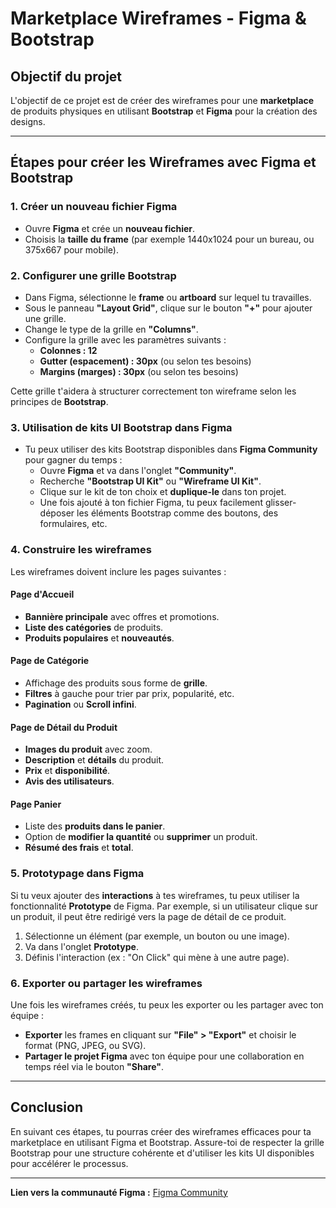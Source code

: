 # Marketplace Wireframes - Figma & Bootstrap

## Objectif du projet
L'objectif de ce projet est de créer des wireframes pour une **marketplace** de produits physiques en utilisant **Bootstrap** et **Figma** pour la création des designs.

---

## Étapes pour créer les Wireframes avec Figma et Bootstrap

### 1. Créer un nouveau fichier Figma
- Ouvre **Figma** et crée un **nouveau fichier**.
- Choisis la **taille du frame** (par exemple 1440x1024 pour un bureau, ou 375x667 pour mobile).

### 2. Configurer une grille Bootstrap
- Dans Figma, sélectionne le **frame** ou **artboard** sur lequel tu travailles.
- Sous le panneau **"Layout Grid"**, clique sur le bouton **"+"** pour ajouter une grille.
- Change le type de la grille en **"Columns"**.
- Configure la grille avec les paramètres suivants :
  - **Colonnes : 12**
  - **Gutter (espacement) : 30px** (ou selon tes besoins)
  - **Margins (marges) : 30px** (ou selon tes besoins)

Cette grille t'aidera à structurer correctement ton wireframe selon les principes de **Bootstrap**.

### 3. Utilisation de kits UI Bootstrap dans Figma
- Tu peux utiliser des kits Bootstrap disponibles dans **Figma Community** pour gagner du temps :
  - Ouvre **Figma** et va dans l'onglet **"Community"**.
  - Recherche **"Bootstrap UI Kit"** ou **"Wireframe UI Kit"**.
  - Clique sur le kit de ton choix et **duplique-le** dans ton projet.
  - Une fois ajouté à ton fichier Figma, tu peux facilement glisser-déposer les éléments Bootstrap comme des boutons, des formulaires, etc.

### 4. Construire les wireframes
Les wireframes doivent inclure les pages suivantes :

#### Page d'Accueil
- **Bannière principale** avec offres et promotions.
- **Liste des catégories** de produits.
- **Produits populaires** et **nouveautés**.

#### Page de Catégorie
- Affichage des produits sous forme de **grille**.
- **Filtres** à gauche pour trier par prix, popularité, etc.
- **Pagination** ou **Scroll infini**.

#### Page de Détail du Produit
- **Images du produit** avec zoom.
- **Description** et **détails** du produit.
- **Prix** et **disponibilité**.
- **Avis des utilisateurs**.

#### Page Panier
- Liste des **produits dans le panier**.
- Option de **modifier la quantité** ou **supprimer** un produit.
- **Résumé des frais** et **total**.

### 5. Prototypage dans Figma
Si tu veux ajouter des **interactions** à tes wireframes, tu peux utiliser la fonctionnalité **Prototype** de Figma. Par exemple, si un utilisateur clique sur un produit, il peut être redirigé vers la page de détail de ce produit.

1. Sélectionne un élément (par exemple, un bouton ou une image).
2. Va dans l'onglet **Prototype**.
3. Définis l'interaction (ex : "On Click" qui mène à une autre page).

### 6. Exporter ou partager les wireframes
Une fois les wireframes créés, tu peux les exporter ou les partager avec ton équipe :

- **Exporter** les frames en cliquant sur **"File" > "Export"** et choisir le format (PNG, JPEG, ou SVG).
- **Partager le projet Figma** avec ton équipe pour une collaboration en temps réel via le bouton **"Share"**.

---

## Conclusion
En suivant ces étapes, tu pourras créer des wireframes efficaces pour ta marketplace en utilisant Figma et Bootstrap. Assure-toi de respecter la grille Bootstrap pour une structure cohérente et d'utiliser les kits UI disponibles pour accélérer le processus.

---

**Lien vers la communauté Figma :** [Figma Community](https://www.figma.com/community)
